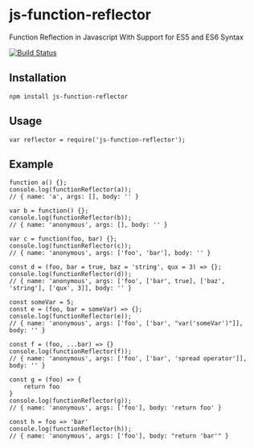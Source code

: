 # js-function-reflector
Function Reflection in Javascript With Support for ES5 and ES6 Syntax

[![Build Status](https://travis-ci.org/arrizalamin/js-function-reflector.svg?branch=master)](https://travis-ci.org/arrizalamin/js-function-reflector)

## Installation
`npm install js-function-reflector`

## Usage
`var reflector = require('js-function-reflector');`

## Example
```
function a() {};
console.log(functionReflector(a));
// { name: 'a', args: [], body: '' }

var b = function() {};
console.log(functionReflector(b));
// { name: 'anonymous', args: [], body: '' }

var c = function(foo, bar) {};
console.log(functionReflector(c));
// { name: 'anonymous', args: ['foo', 'bar'], body: '' }

const d = (foo, bar = true, baz = 'string', qux = 3) => {};
console.log(functionReflector(d));
// { name: 'anonymous', args: ['foo', ['bar', true], ['baz', 'string'], ['qux', 3]], body: '' }

const someVar = 5;
const e = (foo, bar = someVar) => {};
console.log(functionReflector(e));
// { name: 'anonymous', args: ['foo', ['bar', "var('someVar')"]], body: '' }

const f = (foo, ...bar) => {}
console.log(functionReflector(f));
// { name: 'anonymous', args: ['foo', ['bar', 'spread operator']], body: '' }

const g = (foo) => {
	return foo
}
console.log(functionReflector(g));
// { name: 'anonymous', args: ['foo'], body: 'return foo' }

const h = foo => 'bar'
console.log(functionReflector(h));
// { name: 'anonymous', args: ['foo'], body: "return 'bar'" }
```
